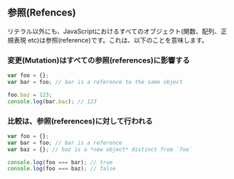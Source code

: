 ## 参照(Refences)

リテラル以外にも、JavaScriptにおけるすべてのオブジェクト(関数、配列、正規表現 etc)は参照(reference)です。これは、以下のことを意味します。

### 変更(Mutation)はすべての参照(references)に影響する

```js
var foo = {};
var bar = foo; // bar is a reference to the same object

foo.baz = 123;
console.log(bar.baz); // 123
```

### 比較は、参照(references)に対して行われる

```js
var foo = {};
var bar = foo; // bar is a reference
var baz = {}; // baz is a *new object* distinct from `foo`

console.log(foo === bar); // true
console.log(foo === baz); // false
```
